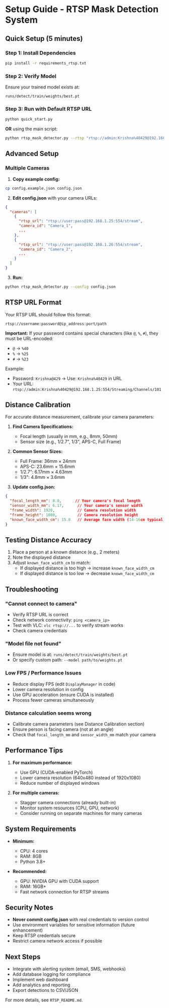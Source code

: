 # Setup Guide - RTSP Mask Detection System

## Quick Setup (5 minutes)

### Step 1: Install Dependencies
```bash
pip install -r requirements_rtsp.txt
```

### Step 2: Verify Model
Ensure your trained model exists at:
```
runs/detect/train/weights/best.pt
```

### Step 3: Run with Default RTSP URL
```bash
python quick_start.py
```

**OR** using the main script:
```bash
python rtsp_mask_detector.py --rtsp "rtsp://admin:Krishna%40429@192.168.1.25:554/Streaming/Channels/101"
```

## Advanced Setup

### Multiple Cameras

1. **Copy example config:**
```bash
cp config.example.json config.json
```

2. **Edit config.json** with your camera URLs:
```json
{
  "cameras": [
    {
      "rtsp_url": "rtsp://user:pass@192.168.1.25:554/stream",
      "camera_id": "Camera_1",
      ...
    },
    {
      "rtsp_url": "rtsp://user:pass@192.168.1.26:554/stream",
      "camera_id": "Camera_2",
      ...
    }
  ]
}
```

3. **Run:**
```bash
python rtsp_mask_detector.py --config config.json
```

## RTSP URL Format

Your RTSP URL should follow this format:
```
rtsp://username:password@ip_address:port/path
```

**Important:** If your password contains special characters (like `@`, `%`, `#`), they must be URL-encoded:
- `@` → `%40`
- `%` → `%25`
- `#` → `%23`

Example:
- Password: `Krishna@429` → Use: `Krishna%40429` in URL
- Your URL: `rtsp://admin:Krishna%40429@192.168.1.25:554/Streaming/Channels/101`

## Distance Calibration

For accurate distance measurement, calibrate your camera parameters:

1. **Find Camera Specifications:**
   - Focal length (usually in mm, e.g., 8mm, 50mm)
   - Sensor size (e.g., 1/2.7", 1/3", APS-C, Full Frame)

2. **Common Sensor Sizes:**
   - Full Frame: 36mm × 24mm
   - APS-C: 23.6mm × 15.6mm
   - 1/2.7": 6.17mm × 4.63mm
   - 1/3": 4.8mm × 3.6mm

3. **Update config.json:**
```json
{
  "focal_length_mm": 8.0,      // Your camera's focal length
  "sensor_width_mm": 6.17,      // Your camera's sensor width
  "frame_width": 1920,          // Camera resolution width
  "frame_height": 1080,         // Camera resolution height
  "known_face_width_cm": 15.0   // Average face width (14-16cm typical)
}
```

## Testing Distance Accuracy

1. Place a person at a known distance (e.g., 2 meters)
2. Note the displayed distance
3. Adjust `known_face_width_cm` to match:
   - If displayed distance is too high → increase `known_face_width_cm`
   - If displayed distance is too low → decrease `known_face_width_cm`

## Troubleshooting

### "Cannot connect to camera"
- Verify RTSP URL is correct
- Check network connectivity: `ping <camera_ip>`
- Test with VLC: `vlc rtsp://...` to verify stream works
- Check camera credentials

### "Model file not found"
- Ensure model is at: `runs/detect/train/weights/best.pt`
- Or specify custom path: `--model path/to/weights.pt`

### Low FPS / Performance Issues
- Reduce display FPS (edit `DisplayManager` in code)
- Lower camera resolution in config
- Use GPU acceleration (ensure CUDA is installed)
- Process fewer cameras simultaneously

### Distance calculation seems wrong
- Calibrate camera parameters (see Distance Calibration section)
- Ensure person is facing camera (not at an angle)
- Check that `focal_length_mm` and `sensor_width_mm` match your camera

## Performance Tips

1. **For maximum performance:**
   - Use GPU (CUDA-enabled PyTorch)
   - Lower camera resolution (640x480 instead of 1920x1080)
   - Reduce number of displayed windows

2. **For multiple cameras:**
   - Stagger camera connections (already built-in)
   - Monitor system resources (CPU, GPU, network)
   - Consider running on separate machines for many cameras

## System Requirements

- **Minimum:**
  - CPU: 4 cores
  - RAM: 8GB
  - Python 3.8+

- **Recommended:**
  - GPU: NVIDIA GPU with CUDA support
  - RAM: 16GB+
  - Fast network connection for RTSP streams

## Security Notes

- **Never commit config.json** with real credentials to version control
- Use environment variables for sensitive information (future enhancement)
- Keep RTSP credentials secure
- Restrict camera network access if possible

## Next Steps

- Integrate with alerting system (email, SMS, webhooks)
- Add database logging for compliance
- Implement web dashboard
- Add analytics and reporting
- Export detections to CSV/JSON

For more details, see `RTSP_README.md`.
